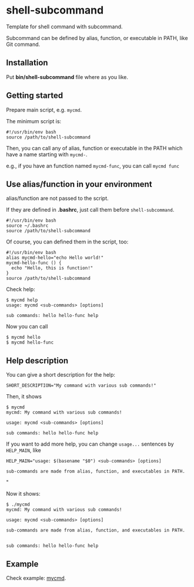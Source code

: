 # shell-subcommand
Template for shell command with subcommand.

Subcommand can be defined by alias, function, or executable in PATH,
like Git command.

## Installation

Put **bin/shell-subcommand** file where as you like.

## Getting started

Prepare main script, e.g. `mycmd`.

The minimum script is:

```mycmd
#!/usr/bin/env bash
source /path/to/shell-subcommand
```

Then, you can call any of alias, function or executable in the PATH
which have a name starting with `mycmd-`.

e.g., if you have an function named `mycmd-func`,
you can call `mycmd func`

## Use alias/function in your environment

alias/function are not passed to the script.

If they are defined in **.bashrc**, just call them before `shell-subcommand`.

```mycmd
#!/usr/bin/env bash
source ~/.bashrc
source /path/to/shell-subcommand
```

Of course, you can defined them in the script, too:

```mycmd
#!/usr/bin/env bash
alias mycmd-hello="echo Hello world!"
mycmd-hello-func () {
  echo "Hello, this is function!"
}
source /path/to/shell-subcommand
```

Check help:

    $ mycmd help
    usage: mycmd <sub-commands> [options]

    sub commands: hello hello-func help

Now you can call

    $ mycmd hello
    $ mycmd hello-func

## Help description

You can give a short description for the help:

    SHORT_DESCRIPTION="My command with various sub commands!"

Then, it shows

    $ mycmd
    mycmd: My command with various sub commands!

    usage: mycmd <sub-commands> [options]

    sub commands: hello hello-func help

If you want to add more help, you can change `usage...` sentences by `HELP_MAIN`, like

    HELP_MAIN="usage: $(basename "$0") <sub-commands> [options]

    sub-commands are made from alias, function, and executables in PATH.
"

Now it shows:

    $ ./mycmd
    mycmd: My command with various sub commands!

    usage: mycmd <sub-commands> [options]

    sub-commands are made from alias, function, and executables in PATH.


    sub commands: hello hello-func help


## Example

Check example: [mycmd](https://github.com/rcmdnk/shell-subcommand/blob/master/example/mycmd).
